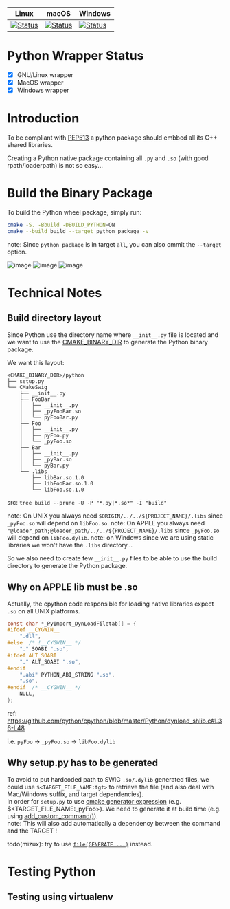 | Linux | macOS | Windows |
|-------|-------|---------|
| [![Status][python_linux_svg]][python_linux_link] | [![Status][python_macos_svg]][python_macos_link] | [![Status][python_windows_svg]][python_windows_link] |

[python_linux_svg]: https://github.com/Mizux/cmake-swig/actions/workflows/amd64_linux_python.yml/badge.svg
[python_linux_link]: https://github.com/Mizux/cmake-swig/actions/workflows/amd64_linux_python.yml
[python_macos_svg]: https://github.com/Mizux/cmake-swig/actions/workflows/amd64_macos_python.yml/badge.svg
[python_macos_link]: https://github.com/Mizux/cmake-swig/actions/workflows/amd64_macos_python.yml
[python_windows_svg]: https://github.com/Mizux/cmake-swig/actions/workflows/amd64_windows_python.yml/badge.svg
[python_windows_link]: https://github.com/Mizux/cmake-swig/actions/workflows/amd64_windows_python.yml


# Python Wrapper Status
* [x] GNU/Linux wrapper
* [x] MacOS wrapper
* [x] Windows wrapper

# Introduction 
To be compliant with [PEP513](https://www.python.org/dev/peps/pep-0513/#the-manylinux1-policy) a python package should embbed all its C++ shared libraries.

Creating a Python native package containing all `.py` and `.so` (with good rpath/loaderpath) is not so easy... 

# Build the Binary Package
To build the Python wheel package, simply run:
```sh
cmake -S. -Bbuild -DBUILD_PYTHON=ON
cmake --build build --target python_package -v
```
note: Since `python_package` is in target `all`, you can also ommit the
`--target` option.

![image](https://user-images.githubusercontent.com/2443155/160074456-af1ef172-7ad4-4d70-967b-76a02b39eee9.png)
![image](https://user-images.githubusercontent.com/2443155/160074598-ad5e0aea-0bde-47b2-a298-6b8db0ae82da.png)
![image](https://user-images.githubusercontent.com/2443155/160074662-98f7de68-7403-4cc8-8b2d-2f324446e6a8.png)


# Technical Notes
## Build directory layout
Since Python use the directory name where `__init__.py` file is located and we
want to use the [CMAKE_BINARY_DIR](https://cmake.org/cmake/help/latest/variable/CMAKE_BINARY_DIR.html) 
to generate the Python binary package.  

We want this layout:
```shell
<CMAKE_BINARY_DIR>/python
├── setup.py
└── CMakeSwig
    ├── __init__.py
    ├── FooBar
    │   ├── __init__.py
    │   ├── _pyFooBar.so
    │   └── pyFooBar.py
    ├── Foo
    │   ├── __init__.py
    │   ├── pyFoo.py
    │   └── _pyFoo.so
    ├── Bar
    │   ├── __init__.py
    │   ├── _pyBar.so
    │   └── pyBar.py
    └── .libs
        ├── libBar.so.1.0
        ├── libFooBar.so.1.0
        └── libFoo.so.1.0
```
src: `tree build --prune -U -P "*.py|*.so*" -I "build"`

note: On UNIX you always need `$ORIGIN/../../${PROJECT_NAME}/.libs` since `_pyFoo.so` will depend on `libFoo.so`.
note: On APPLE you always need `"@loader_path;@loader_path/../../${PROJECT_NAME}/.libs` since `_pyFoo.so` will depend on `libFoo.dylib`.
note: on Windows since we are using static libraries we won't have the `.libs` directory...

So we also need to create few `__init__.py` files to be able to use the build directory to generate the Python package.

## Why on APPLE lib must be .so
Actually, the cpython code responsible for loading native libraries expect `.so`
on all UNIX platforms.

```c
const char *_PyImport_DynLoadFiletab[] = {
#ifdef __CYGWIN__
    ".dll",
#else  /* !__CYGWIN__ */
    "." SOABI ".so",
#ifdef ALT_SOABI
    "." ALT_SOABI ".so",
#endif
    ".abi" PYTHON_ABI_STRING ".so",
    ".so",
#endif  /* __CYGWIN__ */
    NULL,
};
```
ref: https://github.com/python/cpython/blob/master/Python/dynload_shlib.c#L36-L48

i.e. `pyFoo` -> `_pyFoo.so` -> `libFoo.dylib`

## Why setup.py has to be generated
To avoid to put hardcoded path to SWIG `.so/.dylib` generated files,
we could use `$<TARGET_FILE_NAME:tgt>` to retrieve the file (and also deal with Mac/Windows suffix, and target dependencies).  
In order for `setup.py` to use
[cmake generator expression](https://cmake.org/cmake/help/latest/manual/cmake-generator-expressions.7.html#informational-expressions)
(e.g. $<TARGET_FILE_NAME:_pyFoo>). We need to generate it at build time (e.g. using
[add_custom_command()](https://cmake.org/cmake/help/latest/command/add_custom_command.html)).  
note: This will also add automatically a dependency between the command and the TARGET !

todo(mizux): try to use [`file(GENERATE ...)`](https://cmake.org/cmake/help/latest/command/file.html#generate) instead.

# Testing Python
## Testing using virtualenv

